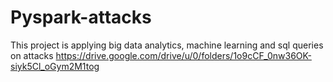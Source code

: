 # Pyspark-attacks
This project is applying big data analytics, machine learning and sql queries on attacks
https://drive.google.com/drive/u/0/folders/1o9cCF_0nw36OK-siyk5Cl_oGym2M1tog
